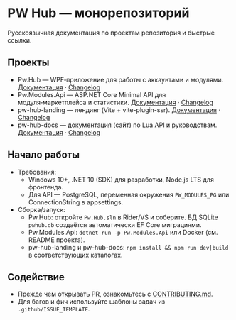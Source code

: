 ﻿# PW Hub — монорепозиторий

Русскоязычная документация по проектам репозитория и быстрые ссылки.

## Проекты
- Pw.Hub — WPF‑приложение для работы с аккаунтами и модулями. [Документация](Pw.Hub/README.md) · [Changelog](Pw.Hub/CHANGELOG.md)
- Pw.Modules.Api — ASP.NET Core Minimal API для модуля‑маркетплейса и статистики. [Документация](Pw.Modules.Api/README.md) · [Changelog](Pw.Modules.Api/CHANGELOG.md)
- pw-hub-landing — лендинг (Vite + vite-plugin-ssr). [Документация](pw-hub-landing/README.md) · [Changelog](pw-hub-landing/CHANGELOG.md)
- pw-hub-docs — документация (сайт) по Lua API и руководствам. [Документация](pw-hub-docs/README.md) · [Changelog](pw-hub-docs/CHANGELOG.md)

## Начало работы
- Требования: 
  - Windows 10+, .NET 10 (SDK) для разработки, Node.js LTS для фронтенда.
  - Для API — PostgreSQL, переменная окружения `PW_MODULES_PG` или ConnectionString в appsettings.
- Сборка/запуск:
  - Pw.Hub: откройте `Pw.Hub.sln` в Rider/VS и соберите. БД SQLite `pwhub.db` создаётся автоматически EF Core миграциями.
  - Pw.Modules.Api: `dotnet run -p Pw.Modules.Api` или Docker (см. README проекта).
  - pw-hub-landing и pw-hub-docs: `npm install && npm run dev|build` в соответствующих каталогах.

## Содействие
- Прежде чем открывать PR, ознакомьтесь с [CONTRIBUTING.md](CONTRIBUTING.md).
- Для багов и фич используйте шаблоны задач из `.github/ISSUE_TEMPLATE`.
